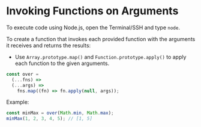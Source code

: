 # Invoking Functions on Arguments

To execute code using Node.js, open the Terminal/SSH and type `node`.

To create a function that invokes each provided function with the arguments it receives and returns the results:

- Use `Array.prototype.map()` and `Function.prototype.apply()` to apply each function to the given arguments.

```js
const over =
  (...fns) =>
  (...args) =>
    fns.map((fn) => fn.apply(null, args));
```

Example:

```js
const minMax = over(Math.min, Math.max);
minMax(1, 2, 3, 4, 5); // [1, 5]
```
